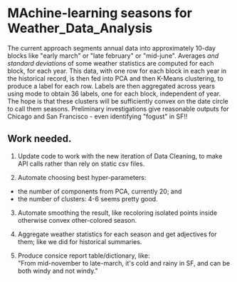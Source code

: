 # MAchine-learning seasons for Weather_Data_Analysis


 The current approach segments annual data into approximately 10-day blocks like "early march" or "late february" or "mid-june". Averages *and standard deviations* of some weather statistics are computed for each block, for each year. This data, with one row for each block in each year in the historical record, is then fed into PCA and then K-Means clustering, to produce a label for each row. Labels are then aggregated across years using mode to obtain 36 labels, one for each block, independent of year. The hope is that these clusters will be sufficiently convex on the date circle to call them seasons. Preliminary investigations give reasonable outputs for Chicago and San Francisco - even identifying "fogust" in SF!!

## Work needed.

1. Update code to work with the new iteration of Data Cleaning, to make API calls rather than rely on static csv files.

2. Automate choosing best hyper-parameters: 
 - the number of components from PCA, currently 20; and
 - the number of clusters: 4-6 seems pretty good.

3. Automate smoothing the result, like recoloring isolated points inside otherwise convex other-colored season.

4. Aggregate weather statistics for each season and get adjectives for them; like we did for historical summaries.

5. Produce consice report table/dictionary, like:<br>
"From mid-november to late-march, it's cold and rainy in SF, and can be both windy and not windy."




